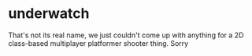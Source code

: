 # underwatch
That's not its real name, we just couldn't come up with anything for a 2D class-based multiplayer platformer shooter thing.
Sorry
